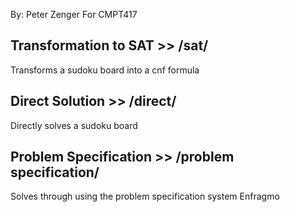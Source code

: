 By: Peter Zenger
For CMPT417

Transformation to SAT >> /sat/
------------------------------
Transforms a sudoku board into a cnf formula

Direct Solution >> /direct/
---------------------------
Directly solves a sudoku board

Problem Specification >> /problem specification/
------------------------------------------------
Solves through using the problem specification system Enfragmo


